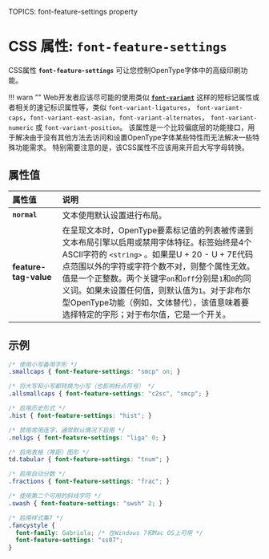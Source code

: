 TOPICS: font-feature-settings property

# CSS 属性: `font-feature-settings`

CSS属性 **`font-feature-settings`** 可让您控制OpenType字体中的高级印刷功能。

!!! warn ""
    Web开发者应该尽可能的使用类似 [**`font-variant`**](/zh-hans/webfrontend/font-variant_property)
    这样的短标记属性或者相关的速记标识属性等，类似 `font-variant-ligatures`，
    `font-variant-caps`，`font-variant-east-asian`，`font-variant-alternates`，
    `font-variant-numeric` 或 `font-variant-position`。
    该属性是一个比较偏底层的功能接口，用于解决由于没有其他方法去访问和设置OpenType字体某些特性而无法解决一些特殊功能需求。
    特别需要注意的是，该CSS属性不应该用来开启大写字母转换。

## 属性值

| 属性值 | 说明 |
| :--- | :--- |
| **`normal`** | 文本使用默认设置进行布局。 |
| **feature-tag-value** | 在呈现文本时，OpenType要素标记值的列表被传递到文本布局引擎以启用或禁用字体特征。标签始终是4个ASCII字符的 `<string>` 。如果是U + 20 - U + 7E代码点范围以外的字符或字符个数不对，则整个属性无效。<br>值是一个正整数。两个关键字`on`和`off`分别是`1`和`0`的同义词。如果未设置任何值，则默认值为`1`。对于非布尔型OpenType功能（例如，文体替代），该值意味着要选择特定的字形；对于布尔值，它是一个开关。 |

## 示例

```css
/* 使用小写备用字形 */
.smallcaps { font-feature-settings: "smcp" on; }

/* 将大写和小写都转换为小写（也影响标点符号） */
.allsmallcaps { font-feature-settings: "c2sc", "smcp"; }

/* 启用历史形式 */
.hist { font-feature-settings: "hist"; }

/* 禁用常用连字，通常默认情况下启用 */
.noligs { font-feature-settings: "liga" 0; }

/* 启用表格（等距）图形 */
td.tabular { font-feature-settings: "tnum"; }

/* 启用自动分数 */
.fractions { font-feature-settings: "frac"; }

/* 使用第二个可用的斜线字符 */
.swash { font-feature-settings: "swsh" 2; }

/* 启用样式集7 */
.fancystyle {
  font-family: Gabriola; /* 在Windows 7和Mac OS上可用 */
  font-feature-settings: "ss07";
}
```
